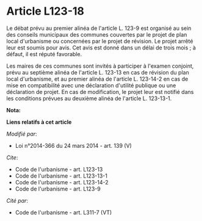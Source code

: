 # Article L123-18

Le débat prévu au premier alinéa de l'article L. 123-9 est organisé au sein des conseils municipaux des communes couvertes
par le projet de plan local d'urbanisme ou concernées par le projet de révision. Le projet arrêté leur est soumis pour avis.
Cet avis est donné dans un délai de trois mois ; à défaut, il est réputé favorable. 

Les maires de ces communes sont invités à participer à l'examen conjoint, prévu au septième alinéa de l'article L. 123-13 en
cas de révision du plan local d'urbanisme, et au premier alinéa de l'article L. 123-14-2 en cas de mise en compatibilité avec
une déclaration d'utilité publique ou une déclaration de projet. En cas de modification, le projet leur est notifié dans les
conditions prévues au deuxième alinéa de l'article L. 123-13-1.

**Nota:**



**Liens relatifs à cet article**

_Modifié par_:

  - Loi n°2014-366 du 24 mars 2014 - art. 139 (V)

_Cite_:

  - Code de l'urbanisme - art. L123-13
  - Code de l'urbanisme - art. L123-13-1
  - Code de l'urbanisme - art. L123-14-2
  - Code de l'urbanisme - art. L123-9

_Cité par_:

  - Code de l'urbanisme - art. L311-7 (VT)
